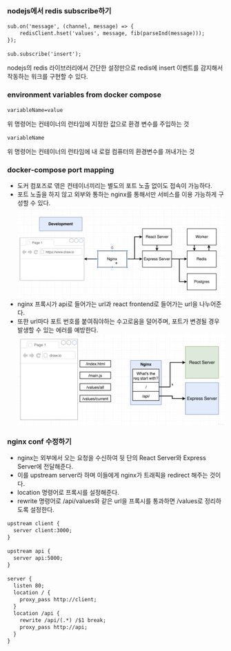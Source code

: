 ### nodejs에서 redis subscribe하기

```
sub.on('message', (channel, message) => {
    redisClient.hset('values', message, fib(parseInd(message)));
});

sub.subscribe('insert');
```
nodejs의 redis 라이브러리에서 간단한 설정만으로 redis에 insert 이벤트를 감지해서 작동하는 워크를 구현할 수 있다.

### environment variables from docker compose
```
variableName=value
```
위 명령어는 컨테이너의 런타임에 지정한 값으로 환경 변수를 주입하는 것
```
variableName
```
위 명령어는 컨테이너의 런타임에 내 로컬 컴퓨터의 환경변수를 꺼내가는 것

### docker-compose port mapping
- 도커 컴포즈로 엮은 컨테이너끼리는 별도의 포트 노출 없이도 접속이 가능하다.
- 포트 노출을 하지 않고 외부와 통하는 nginx를 통해서만 서비스를 이용 가능하게 구성할 수 있다.
![multicontainer](../../../images/multicontainer.png)
- nginx 프록시가 api로 들어가는 url과 react frontend로 들어가는 url을 나누어준다.
- 또한 url마다 포트 번호를 붙여줘야하는 수고로움을 덜어주며, 포트가 변경될 경우 발생할 수 있는 에러를 예방한다.
![nginxproxy](../../../images/nginxproxy.png)

### nginx conf 수정하기
- nginx는 외부에서 오는 요청을 수신하여 뒷 단의 React Server와 Express Server에 전달해준다.
- 이를 upstream server라 하며 이들에게 nginx가 트래픽을 redirect 해주는 것이다.
- location 명령어로 프록시를 설정해준다.
- rewrite 명령어로 /api/values와 같은 url을 프록시를 통과하면 /values로 정리하도록 설정한다.
```
upstream client {
  server client:3000;
}

upstream api {
  server api:5000;
}

server {
  listen 80;
  location / {
    proxy_pass http://client;
  }
  location /api {
    rewrite /api/(.*) /$1 break;
    proxy_pass http://api;
  }
}
```
